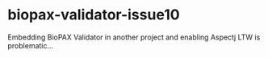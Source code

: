 # biopax-validator-issue10
Embedding BioPAX Validator in another project and enabling Aspectj LTW is problematic...
